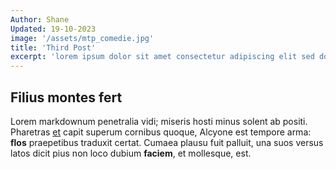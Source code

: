 ```yaml
---
Author: Shane
Updated: 19-10-2023
image: '/assets/mtp_comedie.jpg'
title: 'Third Post'
excerpt: 'lorem ipsum dolor sit amet consectetur adipiscing elit sed do eiusmod tempor incididunt ut labore et dolore magna aliqua'
---
```


## Filius montes fert

Lorem markdownum penetralia vidi; miseris hosti minus solent ab positi.
Pharetras [et](http://concipit.org/) capit superum cornibus quoque, Alcyone est
tempore arma: **flos** praepetibus traduxit certat. Cumaea plausu fuit palluit,
una suos versus latos dicit pius non loco dubium **faciem**, et mollesque, est.

